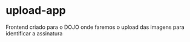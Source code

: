 # upload-app
Frontend criado para o DOJO onde faremos o upload das imagens para identificar a assinatura
